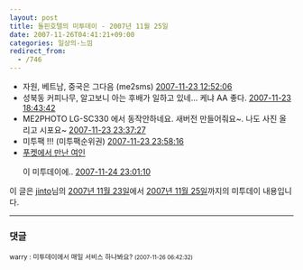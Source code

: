 ```yaml
---
layout: post
title: 돌핀호텔의 미투데이 - 2007년 11월 25일
date: 2007-11-26T04:41:21+09:00
categories: 일상의-느낌
redirect_from:
  - /746
---
```




<ul><li>자원, 베트남, 중국은 그다음 (me2sms) <a href="http://me2day.net/jinto/2007/11/23#12:52:06" rel="bookmark" title="퍼머링크">2007-11-23 12:52:06</a></li><li>성북동 커피나무, 알고보니 아는 후배가 일하고 있네... 케냐 AA 좋다. <a href="http://me2day.net/jinto/2007/11/23#18:43:42" rel="bookmark" title="퍼머링크">2007-11-23 18:43:42</a></li><li>ME2PHOTO LG-SC330 에서 동작안하네요. 새버전 만들어줘요~. 나도 사진 올리고 시포요~ <a href="http://me2day.net/jinto/2007/11/23#23:37:27" rel="bookmark" title="퍼머링크">2007-11-23 23:37:27</a></li><li>미투팩 !!! (미투팩순위권) <a href="http://me2day.net/jinto/2007/11/23#23:58:16" rel="bookmark" title="퍼머링크">2007-11-23 23:58:16</a></li><li><a href="http://me2day.net/thaiyny/2007/11/24#22:46:49">푸켓에서 만난 여인</a>

이 미투데이에.. <a href="http://me2day.net/jinto/2007/11/24#23:01:10" rel="bookmark" title="퍼머링크">2007-11-24 23:01:10</a></li></ul>

이 글은 <a href="http://me2day.net/jinto">jinto</a>님의 <a href="http://me2day.net/jinto/2007/11/23">2007년 11월 23일</a>에서 <a href="http://me2day.net/jinto/2007/11/25">2007년 11월 25일</a>까지의 미투데이 내용입니다.

 <!-- end of daily_digest -->

* * *

### 댓글



<!--- cmt:1124 --->
<!--- mail: --->
<!--- parent:0 --->

<small>warry : 미투데이에서 매일 서비스 하나봐요? <small>(2007-11-26 06:42:32)</small></small>

